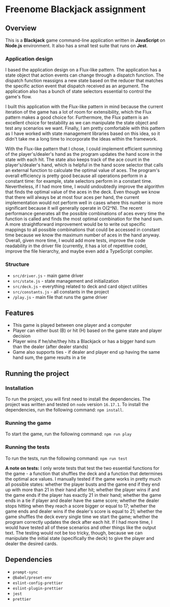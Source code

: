 # Freenome Blackjack assignment

## Overview

This is a **Blackjack** game command-line application written in **JavaScript** on **Node.js** environment. It also has a small test suite that runs on **Jest**.

### Application design

I based the application design on a Flux-like pattern. The application has a state object that action events can change through a dispatch function. The dispatch function reassigns a new state based on the reducer that matches the specific action event that dispatch received as an argument. The application also has a bunch of state selectors essential to control the game's flow.

I built this application with the Flux-like pattern in mind because the current iteration of the game has a lot of room for extensibility, which the Flux pattern makes a good choice for. Furthermore, the Flux pattern is an excellent choice for testability as we can manipulate the state object and test any scenarios we want. Finally, I am pretty comfortable with this pattern as I have worked with state management libraries based on this idea, so it didn't take me a long time to incorporate the ideas within the framework.

With the Flux-like pattern that I chose, I could implement efficient summing of the player's/dealer's hand as the program updates the hand score in the state with each hit. The state also keeps track of the ace count in the player's/dealer's hand, which is helpful in the hand score selector that calls an external function to calculate the optimal value of aces. The program's overall efficiency is pretty good because all operations perform in a constant time: for example, state selectors perform in a constant time. Nevertheless, if I had more time, I would undoubtedly improve the algorithm that finds the optimal value of the aces in the deck. Even though we know that there will always be at most four aces per hand, the current implementation would not perform well in cases where this number is more significant because it will generally operate in O(2^N). The recent performance generates all the possible combinations of aces every time the function is called and finds the most optimal combination for the hand sum. A more straightforward improvement would be to write out specific mappings to all possible combinations that could be accessed in constant time because we know the maximum number of aces in the hand anyway. Overall, given more time, I would add more tests, improve the code readability in the driver file (currently, it has a lot of repetitive code), improve the file hierarchy, and maybe even add a TypeScript compiler.

### Structure

- `src/driver.js` - main game driver
- `src/state.js` - state management and initialization
- `src/deck.js` - everything related to deck and card object utilities
- `src/constants.js` - all constants in the project
- `/play.js` - main file that runs the game driver

## Features

- This game is played between one player and a computer
- Player can either bust (B) or hit (H) based on the game state and player decision
- Player wins if he/she/they hits a Blackjack or has a bigger hand sum than the dealer (after dealer stands)
- Game also supports ties - if dealer and player end up having the same hand sum, the game results in a tie

## Running the project

### Installation

To run the project, you will first need to install the dependencies. The project was written and tested on `node` version `16.17.1`. To install the dependencies, run the following command: `npm install`.

### Running the game

To start the game, run the following command: `npm run play`

### Running the tests

To run the tests, run the following command: `npm run test`

**A note on tests:** I only wrote tests that test the two essential functions for the game - a function that shuffles the deck and a function that determines the optimal ace values. I manually tested if the game works in pretty much all possible states: whether the player busts and the game end if they end up with more than 21 in their hand after hit; whether the player wins if and the game ends if the player has exactly 21 in their hand; whether the game ends in a tie if player and dealer have the same score; whether the dealer stops hitting when they reach a score bigger or equal to 17; whether the game ends and dealer wins if the dealer's score is equal to 21; whether the game shuffles the deck every single time we start the game; whether the program correctly updates the deck after each hit. If I had more time, I would have tested all of these scenarios and other things like the output text. The testing would not be too tricky, though, because we can manipulate the initial state (specifically the deck) to give the player and dealer the desired cards.

## Dependencies

- `prompt-sync`
- `@babel/preset-env`
- `eslint-config-prettier`
- `eslint-plugin-prettier`
- `jest`
- `prettier`

